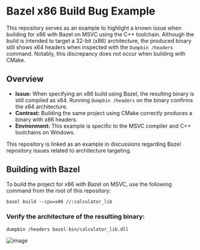 # Bazel x86 Build Bug Example

This repository serves as an example to highlight a known issue when building for x86 with Bazel on MSVC using the C++ toolchain. Although the build is intended to target a 32-bit (x86) architecture, the produced binary still shows x64 headers when inspected with the `Dumpbin /headers` command. Notably, this discrepancy does not occur when building with CMake.

## Overview

- **Issue:** When specifying an x86 build using Bazel, the resulting binary is still compiled as x64. Running `Dumpbin /headers` on the binary confirms the x64 architecture.
- **Contrast:** Building the same project using CMake correctly produces a binary with x86 headers.
- **Environment:** This example is specific to the MSVC compiler and C++ toolchains on Windows.

This repository is linked as an example in discussions regarding Bazel repository issues related to architecture targeting.

## Building with Bazel

To build the project for x86 with Bazel on MSVC, use the following command from the root of this repository:

```shell
bazel build --cpu=x86 //:calculator_lib
```
### Verify the architecture of the resulting binary:

```shell
dumpbin /headers bazel-bin/calculator_lib.dll
```

![image](https://github.com/user-attachments/assets/e89f3ba3-a835-4439-aee0-031954f14c71)


